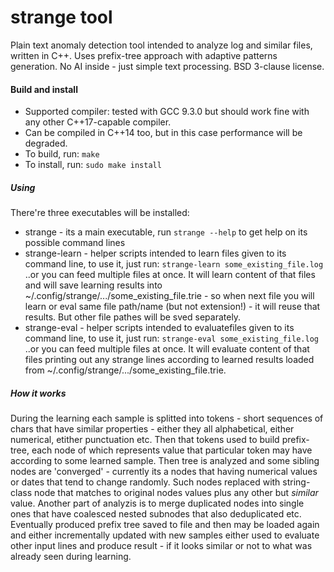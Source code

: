 # strange tool
Plain text anomaly detection tool intended to analyze log and similar files, written in C++.
Uses prefix-tree approach with adaptive patterns generation. No AI inside - just simple text processing.
BSD 3-clause license.

#### Build and install
 * Supported compiler: tested with GCC 9.3.0 but should work fine with any other C++17-capable compiler.
 * Can be compiled in C++14 too, but in this case performance will be degraded.
 * To build, run: `make`
 * To install, run: `sudo make install`

##### Using
 There're three executables will be installed:
 * strange - its a main executable, run `strange --help` to get help on its possible command lines
 * strange-learn - helper scripts intended to learn files given to its command line, to use it, just run: `strange-learn some_existing_file.log`
 ..or you can feed multiple files at once. It will learn content of that files and will save learning results into ~/.config/strange/.../some_existing_file.trie - so when next file you will learn or eval same file path/name (but not extension!) - it will reuse that results. But other file pathes will be sved separately.
 * strange-eval - helper scripts intended to evaluatefiles given to its command line, to use it, just run: `strange-eval some_existing_file.log`
 ..or you can feed multiple files at once. It will evaluate content of that files printing out any strange lines according to learned results loaded from ~/.config/strange/.../some_existing_file.trie.

##### How it works
During the learning each sample is splitted into tokens - short sequences of chars that have similar properties - either they all alphabetical, either numerical, etither punctuation etc.
Then that tokens used to build prefix-tree, each node of which represents value that particular token may have according to some learned sample.
Then tree is analyzed and some sibling nodes are 'converged' - currently its a nodes that having numerical values or dates that tend to change randomly. Such nodes replaced with string-class node that matches to original nodes values plus any other but _similar_ value.
Another part of analyzis is to merge duplicated nodes into single ones that have coalesced nested subnodes that also deduplicated etc.
Eventually produced prefix tree saved to file and then may be loaded again and either incrementally updated with new samples either used to evaluate other input lines and produce result - if it looks similar or not to what was already seen during learning.
